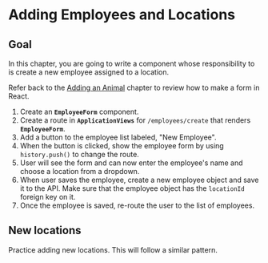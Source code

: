 # Adding Employees and Locations

## Goal

In this chapter, you are going to write a component whose responsibility to is create a new employee assigned to a location.

Refer back to the [Adding an Animal](./FORMS_USEREF.md) chapter to review how to make a form in React.

1. Create an **`EmployeeForm`** component.
1. Create a route in **`ApplicationViews`** for `/employees/create` that renders **`EmployeeForm`**.
1. Add a button to the employee list labeled, "New Employee".
1. When the button is clicked, show the employee form by using `history.push()` to change the route.
1. User will see the form and can now enter the employee's name and choose a location from a dropdown.
1. When user saves the employee, create a new employee object and save it to the API. Make sure that the employee object has the `locationId` foreign key on it.
1. Once the employee is saved, re-route the user to the list of employees.

## New locations 
Practice adding new locations. This will follow a similar pattern. 